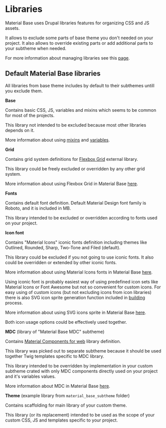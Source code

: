 Libraries
=========

Material Base uses Drupal libraries features for organizing CSS and JS assets.

It allows to exclude some parts of base theme you don't needed on your project.
It also allows to override existing parts or add additional parts to your subtheme when needed.

For more information about managing libraries see this [page](https://www.drupal.org/docs/theming-drupal/adding-stylesheets-css-and-javascript-js-to-a-drupal-theme#override-extend).

Default Material Base libraries
-------------------------------

All libraries from base theme includes by default to their subthemes untill you exclude them.

**Base**

Contains basic CSS, JS, variables and mixins which seems to be common for most of the projects.

This library not intended to be excluded because most other libraries depends on it.

More information about using [mixins](mixins.md) and [variables](variables.md).

**Grid**

Contains grid system definitions for [Flexbox Grid](http://flexboxgrid.com/) external library.

This library could be freely excluded or overridden by any other grid system.

More information about using Flexbox Grid in Material Base [here](grid.md).

**Fonts**

Contains default font definition. Default Material Design font family is Roboto, and it is included in MB.

This library intended to be excluded or overridden according to fonts used on your project.

**Icon font**

Contains "Material Icons" iconic fonts definition including themes like Outlined, Rounded, Sharp, Two-Tone and Filed (default).

This library could be excluded if you not going to use iconic fonts. It also could be overridden or extended by other iconic fonts.

More information about using Material Icons fonts in Material Base [here](icon-fonts.md).

Using iconic font is probably easiest way of using predefined icon sets like Material Icons or Font Awesome but not so convenient for custom icons. For easy using of custom icons (but not excluding icons from icon libraries) there is also SVG icon sprite generation function included in [building](build.md) process.

More information about using SVG icons sprite in Material Base [here](svg-icons.md).

Both icon usage options could be effectively used together.

**MDC** (library of "Material Base MDC" subtheme)

Contains [Material Components for web](https://material.io/develop/web) library definition.

This library was picked out to separate subtheme because it should be used together Twig templates specific to MDC library.

This library intended to be overridden by implementation in your custom subtheme crated with only MDC components directly used on your project and it's variables values.

More information about MDC in Material Base [here](mdc.md).

**Theme** (example library from `material_base_subtheme` folder)

Contains scaffolding for main library of your custom theme.

This library (or its replacement) intended to be used as the scope of your custom CSS, JS and templates specific to your project.

